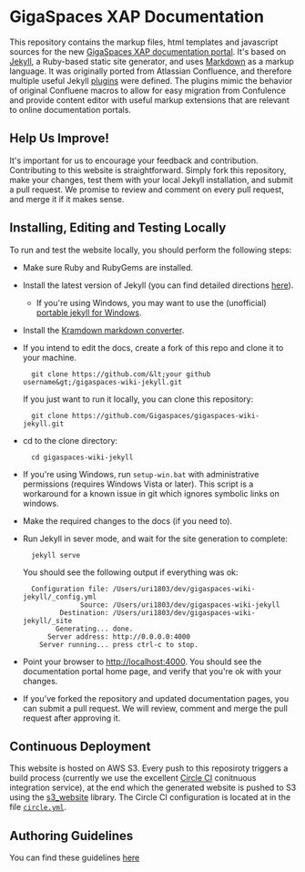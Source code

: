 # GigaSpaces XAP Documentation

This repository contains the markup files, html templates and javascript sources for the new [GigaSpaces XAP documentation portal](http://docs.gigaspaces.com).
It's based on [Jekyll](http://jekyllrb.com/), a Ruby-based static site generator, and uses [Markdown]() as a markup language. It was originally ported from Atlassian Confluence, and therefore multiple useful Jekyll [plugins](http://docs.gigaspaces.com/howto/plugin.html) were defined. The plugins mimic the behavior of original Confluene macros to allow for easy migration from Confulence and provide content editor with useful markup extensions that are relevant to online documentation portals.

## Help Us Improve! 

It's important for us to encourage your feedback and contribution. Contributing to this website is straightforward. Simply fork this repository, make your changes, test them with your local Jekyll installation, and submit a pull request. We promise to review and comment on every pull request, and merge it if it makes sense.

## Installing, Editing and Testing Locally

To run and test the website locally, you should perform the following steps:

* Make sure Ruby and RubyGems are installed.
* Install the latest version of Jekyll (you can find detailed directions [here](http://jekyllrb.com/docs/installation/)).

  * If you're using Windows, you may want to use the (unofficial) [portable jekyll for Windows](http://www.madhur.co.in/blog/2013/07/20/buildportablejekyll.html).

* Install the [Kramdown markdown converter](http://kramdown.gettalong.org/installation.html).

* If you intend to edit the docs, create a fork of this repo and clone it to your machine.

        git clone https://github.com/&lt;your github username&gt;/gigaspaces-wiki-jekyll.git

  If you just want to run it locally, you can clone this repository:

        git clone https://github.com/Gigaspaces/gigaspaces-wiki-jekyll.git

* cd to the clone directory: 

        cd gigaspaces-wiki-jekyll

* If you're using Windows, run `setup-win.bat` with administrative permissions (requires Windows Vista or later).
This script is a workaround for a known issue in git which ignores symbolic links on windows. 

* Make the required changes to the docs (if you need to).

* Run Jekyll in sever mode, and wait for the site generation to complete: 

        jekyll serve

  You should see the following output if everything was ok:

        Configuration file: /Users/uri1803/dev/gigaspaces-wiki-jekyll/_config.yml
                    Source: /Users/uri1803/dev/gigaspaces-wiki-jekyll
               Destination: /Users/uri1803/dev/gigaspaces-wiki-jekyll/_site
              Generating... done.
            Server address: http://0.0.0.0:4000
          Server running... press ctrl-c to stop.

* Point your browser to [http://localhost:4000](http://localhost:4000). You should see the documentation portal home page, and verify that you're ok with your changes. 

* If you've forked the repository and updated documentation pages, you can submit a pull request. We will review, comment and merge the pull request after approving it. 

## Continuous Deployment 

This website is hosted on AWS S3. Every push to this reposiroty triggers a build process (currently we use the excellent [Circle CI](http://circleci.com) conitnuous integration service), at the end which the generated website is pushed to S3 using the [s3_website](https://github.com/laurilehmijoki/s3_website) library. The Circle CI configuration is located at in the file [`circle.yml`](circle.yml). 

## Authoring Guidelines

You can find these guidelines [here](http://docs.gigaspaces.com/howto)














